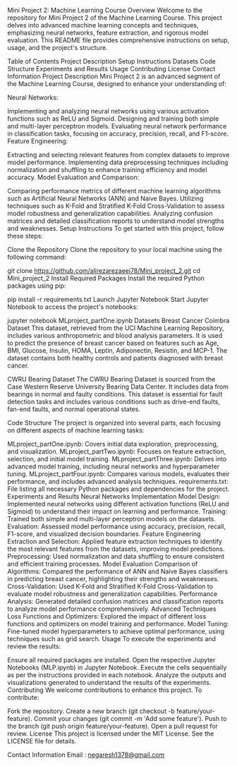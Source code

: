 Mini Project 2: Machine Learning Course
Overview
Welcome to the repository for Mini Project 2 of the Machine Learning Course. This project delves into advanced machine learning concepts and techniques, emphasizing neural networks, feature extraction, and rigorous model evaluation. This README file provides comprehensive instructions on setup, usage, and the project's structure.

Table of Contents
Project Description
Setup Instructions
Datasets
Code Structure
Experiments and Results
Usage
Contributing
License
Contact Information
Project Description
Mini Project 2 is an advanced segment of the Machine Learning Course, designed to enhance your understanding of:

Neural Networks:

Implementing and analyzing neural networks using various activation functions such as ReLU and Sigmoid.
Designing and training both simple and multi-layer perceptron models.
Evaluating neural network performance in classification tasks, focusing on accuracy, precision, recall, and F1-score.
Feature Engineering:

Extracting and selecting relevant features from complex datasets to improve model performance.
Implementing data preprocessing techniques including normalization and shuffling to enhance training efficiency and model accuracy.
Model Evaluation and Comparison:

Comparing performance metrics of different machine learning algorithms such as Artificial Neural Networks (ANN) and Naive Bayes.
Utilizing techniques such as K-Fold and Stratified K-Fold Cross-Validation to assess model robustness and generalization capabilities.
Analyzing confusion matrices and detailed classification reports to understand model strengths and weaknesses.
Setup Instructions
To get started with this project, follow these steps:

Clone the Repository
Clone the repository to your local machine using the following command:

git clone https://github.com/alirezarezaeei78/Mini_project_2.git
cd Mini_project_2
Install Required Packages
Install the required Python packages using pip:

pip install -r requirements.txt
Launch Jupyter Notebook
Start Jupyter Notebook to access the project's notebooks:

jupyter notebook MLproject_partOne.ipynb
Datasets
Breast Cancer Coimbra Dataset
This dataset, retrieved from the UCI Machine Learning Repository, includes various anthropometric and blood analysis parameters. It is used to predict the presence of breast cancer based on features such as Age, BMI, Glucose, Insulin, HOMA, Leptin, Adiponectin, Resistin, and MCP-1. The dataset contains both healthy controls and patients diagnosed with breast cancer.

CWRU Bearing Dataset
The CWRU Bearing Dataset is sourced from the Case Western Reserve University Bearing Data Center. It includes data from bearings in normal and faulty conditions. This dataset is essential for fault detection tasks and includes various conditions such as drive-end faults, fan-end faults, and normal operational states.

Code Structure
The project is organized into several parts, each focusing on different aspects of machine learning tasks:

MLproject_partOne.ipynb: Covers initial data exploration, preprocessing, and visualization.
MLproject_partTwo.ipynb: Focuses on feature extraction, selection, and initial model training.
MLproject_partThree.ipynb: Delves into advanced model training, including neural networks and hyperparameter tuning.
MLproject_partFour.ipynb: Compares various models, evaluates their performance, and includes advanced analysis techniques.
requirements.txt: File listing all necessary Python packages and dependencies for the project.
Experiments and Results
Neural Networks Implementation
Model Design: Implemented neural networks using different activation functions (ReLU and Sigmoid) to understand their impact on learning and performance.
Training: Trained both simple and multi-layer perceptron models on the datasets.
Evaluation: Assessed model performance using accuracy, precision, recall, F1-score, and visualized decision boundaries.
Feature Engineering
Extraction and Selection: Applied feature extraction techniques to identify the most relevant features from the datasets, improving model predictions.
Preprocessing: Used normalization and data shuffling to ensure consistent and efficient training processes.
Model Evaluation
Comparison of Algorithms: Compared the performance of ANN and Naive Bayes classifiers in predicting breast cancer, highlighting their strengths and weaknesses.
Cross-Validation: Used K-Fold and Stratified K-Fold Cross-Validation to evaluate model robustness and generalization capabilities.
Performance Analysis: Generated detailed confusion matrices and classification reports to analyze model performance comprehensively.
Advanced Techniques
Loss Functions and Optimizers: Explored the impact of different loss functions and optimizers on model training and performance.
Model Tuning: Fine-tuned model hyperparameters to achieve optimal performance, using techniques such as grid search.
Usage
To execute the experiments and review the results:

Ensure all required packages are installed.
Open the respective Jupyter Notebooks (MLP.ipynb) in Jupyter Notebook.
Execute the cells sequentially as per the instructions provided in each notebook.
Analyze the outputs and visualizations generated to understand the results of the experiments.
Contributing
We welcome contributions to enhance this project. To contribute:

Fork the repository.
Create a new branch (git checkout -b feature/your-feature).
Commit your changes (git commit -m 'Add some feature').
Push to the branch (git push origin feature/your-feature).
Open a pull request for review.
License
This project is licensed under the MIT License. See the LICENSE file for details.

Contact Information
Email : negaresh1378@gmail.com
